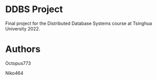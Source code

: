 # DDBS Project

Final project for the Distributed Database Systems course at Tsinghua University 2022.

# Authors

Octopus773

Niko464